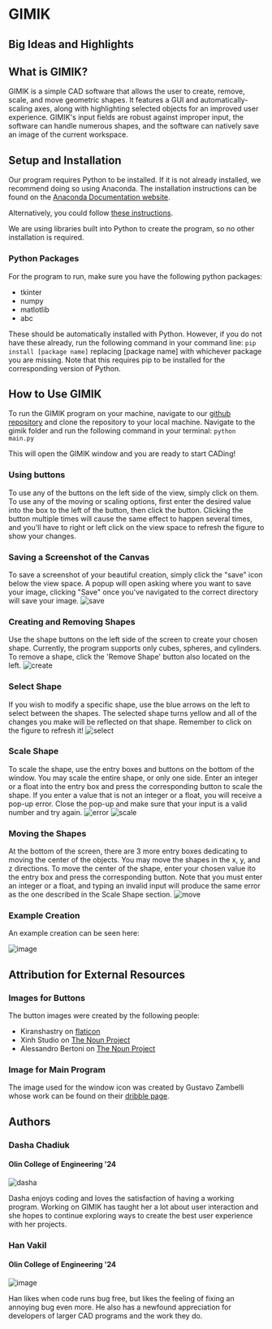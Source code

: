 # GIMIK

## Big Ideas and Highlights

## What is GIMIK?
GIMIK is a simple CAD software that allows the user to create, remove, scale, and move geometric shapes. It features a GUI and automatically-scaling axes, along with highlighting selected objects for an improved user experience. GIMIK's input fields are robust against improper input, the software can handle numerous shapes, and the software can natively save an image of the current workspace.

## Setup and Installation
Our program requires Python to be installed. If it is not already installed, we recommend doing so using Anaconda. The installation instructions can be found on the [Anaconda Documentation website](https://docs.anaconda.com/anaconda/install/).

Alternatively, you could follow [these instructions](https://realpython.com/installing-python/#how-to-install-python-on-linux).

We are using libraries built into Python to create the program, so no other installation is required.

### Python Packages
For the program to run, make sure you have the following python packages:
- tkinter
- numpy
- matlotlib 
- abc 

These should be automatically installed with Python. However, if you do not have these already, run the following command in your command line:
`pip install [package name]` replacing [package name] with whichever package you are missing. Note that this requires pip to be installed for the corresponding version of Python. 

## How to Use GIMIK
To run the GIMIK program on your machine, navigate to our [github repository](https://github.com/olincollege/gimik) and clone the repository to your local machine. Navigate to the gimik folder and run the following command in your terminal: 
`python main.py`

This will open the GIMIK window and you are ready to start CADing! 

### Using buttons
To use any of the buttons on the left side of the view, simply click on them. To use any of the moving or scaling options, first enter the desired value into the box to the left of the button, then click the button. Clicking the button multiple times will cause the same effect to happen several times, and you'll have to right or left click on the view space to refresh the figure to show your changes.

### Saving a Screenshot of the Canvas
To save a screenshot of your beautiful creation, simply click the "save" icon below the view space. A popup will open asking where you want to save your image, clicking "Save" once you've navigated to the correct directory will save your image.
![save](Images/save.gif)

### Creating and Removing Shapes
Use the shape buttons on the left side of the screen to create your chosen shape. Currently, the program supports only cubes, spheres, and cylinders. To remove a shape, click the 'Remove Shape' button also located on the left. 
![create](Images/create_remove_shapes.gif)

### Select Shape
If you wish to modify a specific shape, use the blue arrows on the left to select between the shapes. The selected shape turns yellow and all of the changes you make will be reflected on that shape. Remember to click on the figure to refresh it!
![select](Images/select_shape.gif)

### Scale Shape
To scale the shape, use the entry boxes and buttons on the bottom of the window. You may scale the entire shape, or only one side. Enter an integer or a float into the entry box and press the corresponding button to scale the shape. If you enter a value that is not an integer or a float, you will receive a pop-up error. Close the pop-up and make sure that your input is a valid number and try again.
![error](Images/error.gif)
![scale](Images/scale_side.gif)

### Moving the Shapes
At the bottom of the screen, there are 3 more entry boxes dedicating to moving the center of the objects. You may move the shapes in the x, y, and z directions. To move the center of the shape, enter your chosen value ito the entry box and press the corresponding button. Note that you must enter an integer or a float, and typing an invalid input will produce the same error as the one described in the Scale Shape section. 
![move](Images/move_shapes.gif)

### Example Creation
An example creation can be seen here:

![image](Images/example_creation.png)


## Attribution for External Resources

### Images for Buttons
The button images were created by the following people:
- Kiranshastry on [flaticon](https://www.flaticon.com/authors/kiranshastry)
- Xinh Studio on [The Noun Project](https://thenounproject.com/xinhstudio/)
- Alessandro Bertoni on [The Noun Project](https://thenounproject.com/ilbret/)

### Image for Main Program
The image used for the window icon was created by Gustavo Zambelli whose work can be found on their [dribble page](https://dribbble.com/zamax).

## Authors

### Dasha Chadiuk
#### Olin College of Engineering '24
![dasha](Images/dasha.jpg)

Dasha enjoys coding and loves the satisfaction of having a working program. Working on GIMIK has taught her a lot about user interaction and she hopes to continue exploring ways  to create the best user experience with her projects.

### Han Vakil
#### Olin College of Engineering '24

![image](Images/Han_2.PNG)

Han likes when code runs bug free, but likes the feeling of fixing an annoying bug even more. He also has a newfound appreciation for developers of larger CAD programs and the work they do.
